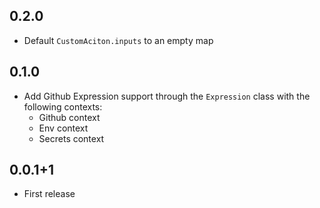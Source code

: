 ## 0.2.0
- Default `CustomAciton.inputs` to an empty map


## 0.1.0
- Add Github Expression support through the `Expression` class with the following contexts:
  - Github context
  - Env context
  - Secrets context

## 0.0.1+1
- First release